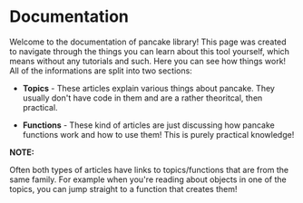 # Documentation

Welcome to the documentation of pancake library! This page was created to navigate through the things you can learn about this tool yourself, which means without any tutorials and such. Here you can see how things work! All of the informations are split into two sections:

* **Topics** - These articles explain various things about pancake. They usually don't have code in them and are a rather theoritcal, then practical.
 
 * **Functions** - These kind of articles are just discussing how pancake functions work and how to use them! This is purely practical knowledge!


**NOTE:**

Often both types of articles have links to topics/functions that are from the same family. For example when you're reading about objects in one of the topics, you can jump straight to a function that creates them!

